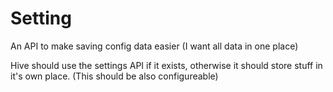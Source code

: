 # Setting
An API to make saving config data easier (I want all data in one place)


Hive should use the settings API if it exists, otherwise it should store stuff in it's own place. (This should be also configureable)
